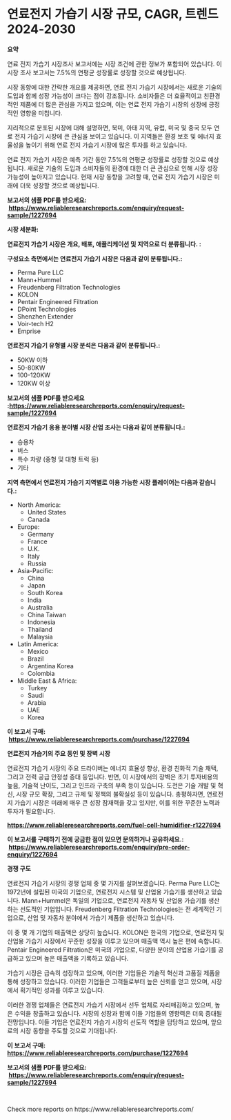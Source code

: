 <p><h1>연료전지 가습기 시장 규모, CAGR, 트렌드 2024-2030</h1></p><p><strong>요약</strong></p>
<p><p>연료 전지 가습기 시장조사 보고서에는 시장 조건에 관한 정보가 포함되어 있습니다. 이 시장 조사 보고서는 7.5%의 연평균 성장률로 성장할 것으로 예상됩니다. </p><p>시장 동향에 대한 간략한 개요를 제공하면, 연료 전지 가습기 시장에서는 새로운 기술의 도입과 함께 성장 가능성이 크다는 점이 강조됩니다. 소비자들은 더 효율적이고 친환경적인 제품에 더 많은 관심을 가지고 있으며, 이는 연료 전지 가습기 시장의 성장에 긍정적인 영향을 미칩니다.</p><p>지리적으로 분포된 시장에 대해 설명하면, 북미, 아태 지역, 유럽, 미국 및 중국 모두 연료 전지 가습기 시장에 큰 관심을 보이고 있습니다. 이 지역들은 환경 보호 및 에너지 효율성을 높이기 위해 연료 전지 가습기 시장에 많은 투자를 하고 있습니다.</p><p>연료 전지 가습기 시장은 예측 기간 동안 7.5%의 연평균 성장률로 성장할 것으로 예상됩니다. 새로운 기술의 도입과 소비자들의 환경에 대한 더 큰 관심으로 인해 시장 성장 가능성이 높아지고 있습니다. 현재 시장 동향을 고려할 때, 연료 전지 가습기 시장은 미래에 더욱 성장할 것으로 예상됩니다.</p></p>
<p><strong>보고서의 샘플 PDF를 받으세요: &nbsp;<a href="https://www.reliableresearchreports.com/enquiry/request-sample/1227694">https://www.reliableresearchreports.com/enquiry/request-sample/1227694</a></strong></p>
<p><strong>시장 세분화:</strong></p>
<p><strong> 연료전지 가습기 시장은 개요, 배포, 애플리케이션 및 지역으로 더 분류됩니다. :</strong></p>
<p><strong>구성요소 측면에서는 연료전지 가습기 시장은 다음과 같이 분류됩니다.:</strong></p>
<p><ul><li>Perma Pure LLC</li><li>Mann+Hummel</li><li>Freudenberg Filtration Technologies</li><li>KOLON</li><li>Pentair Engineered Filtration</li><li>DPoint Technologies</li><li>Shenzhen Extender</li><li>Voir-tech H2</li><li>Emprise</li></ul></p>
<p><strong> 연료전지 가습기 유형별 시장 분석은 다음과 같이 분류됩니다.:</strong></p>
<p><ul><li>50KW 이하</li><li>50-80KW</li><li>100-120KW</li><li>120KW 이상</li></ul></p>
<p><strong>보고서의 샘플 PDF를 받으세요 :<a href="https://www.reliableresearchreports.com/enquiry/request-sample/1227694">https://www.reliableresearchreports.com/enquiry/request-sample/1227694</a></strong></p>
<p><strong> 연료전지 가습기 응용 분야별 시장 산업 조사는 다음과 같이 분류됩니다.:</strong></p>
<p><ul><li>승용차</li><li>버스</li><li>특수 차량 (중형 및 대형 트럭 등)</li><li>기타</li></ul></p>
<p><strong>지역 측면에서 연료전지 가습기 지역별로 이용 가능한 시장 플레이어는 다음과 같습니다.:</strong></p>
<p><ul>
    <li>
        North America:
        <ul>
            <li>United States</li>
            <li>Canada</li>
        </ul>
    </li>
    <li>
        Europe:
        <ul>
            <li>Germany</li>
            <li>France</li>
            <li>U.K.</li>
            <li>Italy</li>
            <li>Russia</li>
        </ul>
    </li>
    <li>
        Asia-Pacific:
        <ul>
            <li>China</li>
            <li>Japan</li>
            <li>South Korea</li>
            <li>India</li>
            <li>Australia</li>
            <li>China Taiwan</li>
            <li>Indonesia</li>
            <li>Thailand</li>
            <li>Malaysia</li>
        </ul>
    </li>
    <li>
        Latin America:
        <ul>
            <li>Mexico</li>
            <li>Brazil</li>
            <li>Argentina Korea</li>
            <li>Colombia</li>
        </ul>
    </li>
    <li>
        Middle East & Africa:
        <ul>
            <li>Turkey</li>
            <li>Saudi</li>
            <li>Arabia</li>
            <li>UAE</li>
            <li>Korea</li>
        </ul>
    </li>
    </ul></p>
<p><strong>이 보고서 구매: &nbsp;<a href="https://www.reliableresearchreports.com/purchase/1227694">https://www.reliableresearchreports.com/purchase/1227694</a></strong></p>
<p><strong>연료전지 가습기의 주요 동인 및 장벽 시장</strong></p>
<p><p>연료전지 가습기 시장의 주요 드라이버는 에너지 효율성 향상, 환경 친화적 기술 채택, 그리고 전력 공급 안정성 증대 등입니다. 반면, 이 시장에서의 장벽은 초기 투자비용의 높음, 기술적 난이도, 그리고 인프라 구축의 부족 등이 있습니다. 도전은 기술 개발 및 혁신, 시장 규모 확장, 그리고 규제 및 정책의 불확실성 등이 있습니다. 총평하자면, 연료전지 가습기 시장은 미래에 매우 큰 성장 잠재력을 갖고 있지만, 이를 위한 꾸준한 노력과 투자가 필요합니다.</p></p>
<p><strong><a href="https://www.reliableresearchreports.com/fuel-cell-humidifier-r1227694">https://www.reliableresearchreports.com/fuel-cell-humidifier-r1227694</a></strong></p>
<p><strong>이 보고서를 구매하기 전에 궁금한 점이 있으면 문의하거나 공유하세요.: &nbsp;<a href="https://www.reliableresearchreports.com/enquiry/pre-order-enquiry/1227694">https://www.reliableresearchreports.com/enquiry/pre-order-enquiry/1227694</a></strong></p>
<p><strong>경쟁 구도</strong></p>
<p><p>연료전지 가습기 시장의 경쟁 업체 중 몇 가지를 살펴보겠습니다. Perma Pure LLC는 1972년에 설립된 미국의 기업으로, 연료전지 시스템 및 산업용 가습기를 생산하고 있습니다. Mann+Hummel은 독일의 기업으로, 연료전지 자동차 및 산업용 가습기를 생산하는 선도적인 기업입니다. Freudenberg Filtration Technologies는 전 세계적인 기업으로, 산업 및 자동차 분야에서 가습기 제품을 생산하고 있습니다.</p><p>이 중 몇 개 기업의 매출액은 상당히 높습니다. KOLON은 한국의 기업으로, 연료전지 및 산업용 가습기 시장에서 꾸준한 성장을 이루고 있으며 매출액 역시 높은 편에 속합니다. Pentair Engineered Filtration은 미국의 기업으로, 다양한 분야의 산업용 가습기를 공급하고 있으며 높은 매출액을 기록하고 있습니다.</p><p>가습기 시장은 급속히 성장하고 있으며, 이러한 기업들은 기술적 혁신과 고품질 제품을 통해 성장하고 있습니다. 이러한 기업들은 고객들로부터 높은 신뢰를 얻고 있으며, 시장에서 획기적인 성과를 이루고 있습니다.</p><p>이러한 경쟁 업체들은 연료전지 가습기 시장에서 선두 업체로 자리매김하고 있으며, 높은 수익을 창출하고 있습니다. 시장의 성장과 함께 이들 기업들의 영향력은 더욱 증대될 전망입니다. 이들 기업은 연료전지 가습기 시장의 선도적 역할을 담당하고 있으며, 앞으로의 시장 동향을 주도할 것으로 기대됩니다.</p></p>
<p><strong>이 보고서 구매: &nbsp; <a href="https://www.reliableresearchreports.com/purchase/1227694">https://www.reliableresearchreports.com/purchase/1227694</a></strong></p>
<p><strong>보고서의 샘플 PDF를 받으세요: &nbsp;<a href="https://www.reliableresearchreports.com/enquiry/request-sample/1227694">https://www.reliableresearchreports.com/enquiry/request-sample/1227694</a></strong><strong></strong></p>
<p>&nbsp;</p>
<p>Check more reports on https://www.reliableresearchreports.com/</p>